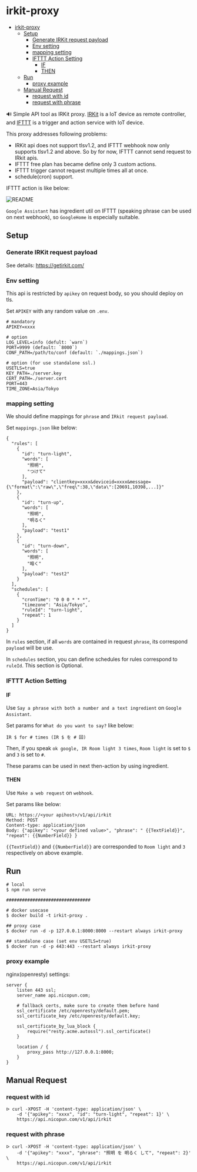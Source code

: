 # irkit-proxy

- [irkit-proxy](#irkit-proxy)
  - [Setup](#setup)
    - [Generate IRKit request payload](#generate-irkit-request-payload)
    - [Env setting](#env-setting)
    - [mapping setting](#mapping-setting)
    - [IFTTT Action Setting](#ifttt-action-setting)
      - [IF](#if)
      - [THEN](#then)
  - [Run](#run)
    - [proxy example](#proxy-example)
  - [Manual Request](#manual-request)
    - [request with id](#request-with-id)
    - [request with phrase](#request-with-phrase)

:loud_sound: Simple API tool as IRKit proxy. [IRKit](https://getirkit.com/) is a IoT device as remote controller,
and [IFTTT](https://ifttt.com/) is a trigger and action service with IoT device.

This proxy addresses following problems:

- IRKit api does not support tlsv1.2, and IFTTT webhook now only supports tlsv1.2 and above.
So by for now, IFTTT cannot send request to IRkit apis.
- IFTTT free plan has became define only 3 custom actions.
- IFTTT trigger cannot request multiple times all at once.
- schedule(cron) support.

IFTTT action is like below:

<!---
```plantuml
@startuml
SmartSpeakerDevice -> IFTTT: phrase(action and N times)
IFTTT -> irkitproxy: webhook req
group loop N times
irkitproxy -> IRKitAPI: API req
IRKitAPI -> irkitproxy: result
end
irkitproxy -> IFTTT: summary result
@enduml
```
-->

![README](http://www.plantuml.com/plantuml/svg/NO_12i8m38RlVOeSzU0Bx20JH1Y2YDiBr2sui7MfQQhkxQs38de98Np_bwGCQaMZ6qtjKbDxj0FA7X_K8cosK1sQfYd0zs83hcohn1FOgOCJA3aCQxCG7vHa8FN2hxc09rvxvW44x-Oc73sCp3w7p1TTTboEfBjpLK0gIoHF_hM28OvgSEf-5VdC49spCcUkJ61wxGq0)

`Google Assistant` has ingredient util on IFTTT (speaking phrase can be used on next webhook),
so `GoogleHome` is especially suitable.

## Setup

### Generate IRKit request payload

See details: <https://getirkit.com/>

### Env setting

This api is restricted by `apikey` on request body, so you should deploy on tls.

Set `APIKEY` with any random value on `.env`.

```:sh
# mandatory
APIKEY=xxxx

# option
LOG_LEVEL=info (defult: `warn`)
PORT=9999 (default: `8000`)
CONF_PATH=/path/to/conf (default: `./mappings.json`)

# option (for use standalone ssl.)
USETLS=true
KEY_PATH=./server.key
CERT_PATH=./server.cert
PORT=443
TIME_ZONE=Asia/Tokyo
```

### mapping setting

We should define mappings for `phrase` and `IRkit request payload`.

Set `mappings.json` like below:

```:json
{
  "rules": [
    {
      "id": "turn-light",
      "words": [
        "照明",
        "つけて"
      ],
      "payload": "clientkey=xxxx&deviceid=xxxx&message={\"format\":\"raw\",\"freq\":38,\"data\":[20691,10398,...]}"
    },
    {
      "id": "turn-up",
      "words": [
        "照明",
        "明るく"
      ],
      "payload": "test1"
    },
    {
      "id": "turn-down",
      "words": [
        "照明",
        "暗く"
      ],
      "payload": "test2"
    }
  ],
  "schedules": [
    {
      "cronTime": "0 0 0 * * *",
      "timezone": "Asia/Tokyo",
      "ruleId": "turn-light",
      "repeat": 1
    }
  ]
}

```

In `rules` section, if all `words` are contained in request `phrase`, its correspond `payload` will be use.

In `schedules` section, you can define schedules for rules correspond to `ruleId`. This section is Optional.

### IFTTT Action Setting

#### IF

Use `Say a phrase with both a number and a text ingredient` on `Google Assistant`.

Set params for `What do you want to say?` like below:

`IR $ for # times (IR $ を # 回)`

Then, if you speak `ok google, IR Room light 3 times`, `Room light` is set to `$`
and `3` is set to `#`.

These params can be used in next then-action by using ingredient.

#### THEN

Use `Make a web request` on `webhook`.

Set params like below:

```:sh
URL: https://<your apihost>/v1/api/irkit
Method: POST
Content-type: application/json
Body: {"apikey": "<your defined value>", "phrase": " {{TextField}}", "repeat": {{NumberField}} }
```

`{{TextField}}` and `{{NumberField}}` are corresponded to `Room light` and `3` respectively on above example.

## Run

```:sh
# local
$ npm run serve

################################ 

# docker usecase
$ docker build -t irkit-proxy .

## proxy case
$ docker run -d -p 127.0.0.1:8000:8000 --restart always irkit-proxy

## standalone case (set env USETLS=true)
$ docker run -d -p 443:443 --restart always irkit-proxy
```

### proxy example

nginx(openresty) settings:

```:sh
server {
    listen 443 ssl;
    server_name api.nicopun.com;

    # fallback certs, make sure to create them before hand
    ssl_certificate /etc/openresty/default.pem;
    ssl_certificate_key /etc/openresty/default.key;

    ssl_certificate_by_lua_block {
        require("resty.acme.autossl").ssl_certificate()
    }

    location / {
        proxy_pass http://127.0.0.1:8000;
    }
}
```

## Manual Request

### request with id

```:sh
ᐅ curl -XPOST -H 'content-type: application/json' \
    -d '{"apikey": "xxxx", "id": "turn-light", "repeat": 1}' \
    https://api.nicopun.com/v1/api/irkit
```

### request with phrase

```:sh
ᐅ curl -XPOST -H 'content-type: application/json' \
    -d '{"apikey": "xxxx", "phrase": "照明 を 明るく して", "repeat": 2}' \
    https://api.nicopun.com/v1/api/irkit
```
